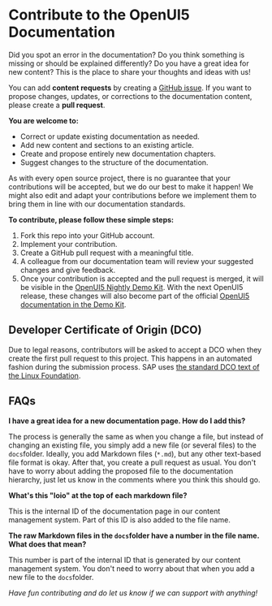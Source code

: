 # Contribute to the OpenUI5 Documentation

Did you spot an error in the documentation? Do you think something is missing or should be explained differently? Do you have a great idea for new content? This is the place to share your thoughts and ideas with us!

You can add **content requests** by creating a [GitHub issue](https://github.com/SAP/openui5-docs/issues). If you want to propose changes, updates, or corrections to the documentation content, please create a **pull request**.

**You are welcome to:**

* Correct or update existing documentation as needed.
* Add new content and sections to an existing article.
* Create and propose entirely new documentation chapters.
* Suggest changes to the structure of the documentation.

As with every open source project, there is no guarantee that your contributions will be accepted, but we do our best to make it happen! We might also edit and adapt your contributions before we implement them to bring them in line with our documentation standards.

**To contribute, please follow these simple steps:**

1. Fork this repo into your GitHub account.
2. Implement your contribution.
3. Create a GitHub pull request with a meaningful title.
4. A colleague from our documentation team will review your suggested changes and give feedback.
5. Once your contribution is accepted and the pull request is merged, it will be visible in the [OpenUI5 Nightly Demo Kit](https://openui5nightly.hana.ondemand.com/topic). With the next OpenUI5 release, these changes will also become part of the official [OpenUI5 documentation in the Demo Kit](https://sdk.openui5.org/topic).

## Developer Certificate of Origin (DCO)

Due to legal reasons, contributors will be asked to accept a DCO when they create the first pull request to this project. This happens in an automated fashion during the submission process. SAP uses [the standard DCO text of the Linux Foundation](https://developercertificate.org/).

## FAQs

**I have a great idea for a new documentation page. How do I add this?**

The process is generally the same as when you change a file, but instead of changing an existing file, you simply add a new file (or several files) to the `docs`folder. Ideally, you add Markdown files (`*.md`), but any other text-based file format is okay. After that, you create a pull request as usual. You don't have to worry about adding the proposed file to the documentation hierarchy, just let us know in the comments where you think this should go.

**What's this "loio" at the top of each markdown file?**

This is the internal ID of the documentation page in our content management system. Part of this ID is also added to the file name.

**The raw Markdown files in the `docs`folder have a number in the file name. What does that mean?**

This number is part of the internal ID that is generated by our content management system. You don't need to worry about that when you add a new file to the `docs`folder.

*Have fun contributing and do let us know if we can support with anything!*
